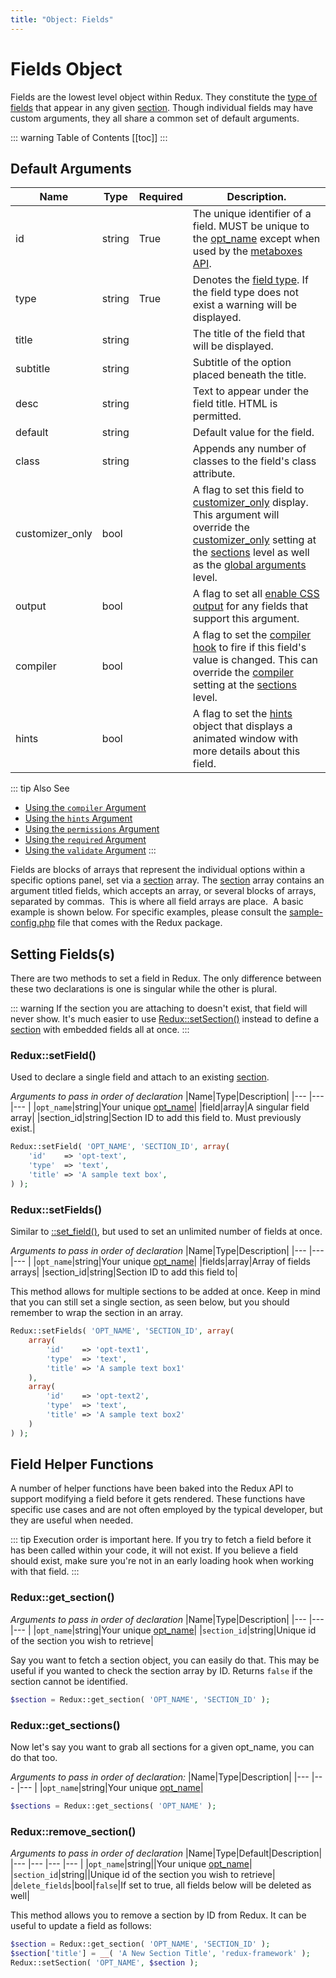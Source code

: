 ```yaml
---
title: "Object: Fields" 
---
```


# Fields Object

Fields are the lowest level object within Redux. They constitute the [type of fields](../core-fields/) that appear in 
any given [section](object-section.md). Though individual fields may have custom arguments, they all share a common set of
default arguments.

::: warning Table of Contents
[[toc]]
:::

## Default Arguments
|Name|Type|Required|Description.|
|--- |--- |--- |--- |
|id|string|True|The unique identifier of a field. MUST be unique to the [opt_name](./arguments-global.md#opt-name) except when used by the [metaboxes API](./metaboxes.md).|
|type|string|True|Denotes the [field type](../core-fields/). If the field type does not exist a warning will be displayed.|
|title|string||The title of the field that will be displayed.|
|subtitle|string||Subtitle of the option placed beneath the title.|
|desc|string||Text to appear under the field title. HTML is permitted.|
|default|string||Default value for the field.|
|class|string||Appends any number of classes to the field's class attribute.|
|customizer_only|bool||A flag to set this field to [customizer_only](object-field.md#customizer-only) display. This argument will override the [customizer_only](object-field.md#customizer-only) setting at the [sections](object-section.md) level as well as the [global arguments](arguments-global.md#customizer-only) level.|
|output|bool||A flag to set all [enable CSS output](argument-output.md) for any fields that support this argument.|
|compiler|bool||A flag to set the [compiler hook](argument-compiler.md) to fire if this field's value is changed. This can override the [compiler](./argument-compiler.md) setting at the [sections](object-section.md) level.|
|hints|bool||A flag to set the [hints](argument-hints.md) object that displays a animated window with more details about this field.|

::: tip Also See
- [Using the `compiler` Argument](../configuration/argument-compiler.md)
- [Using the `hints` Argument](../configuration/argument-hints.md)
- [Using the `permissions` Argument](../configuration/argument-permissions.md)
- [Using the `required` Argument](../configuration/argument-required.md)
- [Using the `validate` Argument](../configuration/argument-validate.md)
:::

Fields are blocks of arrays that represent the individual options within a specific options panel, set via a [section](object-section.md) array. The [section](object-section.md) array contains an argument titled fields, which accepts an array, or several blocks of arrays, separated by commas.  This is where all field arrays are place.  A basic example is shown below. For specific examples, please consult the [sample-config.php](https://github.com/ReduxFramework/redux-framework/blob/master/sample/sample-config.php) file that comes with the Redux package.


## Setting Fields(s)

There are two methods to set a field in Redux. The only difference between these two declarations is one is singular
while the other is plural.

::: warning
If the section you are attaching to doesn't exist, that field will never show. It's much easier to use [Redux::setSection()](object-section.md#set-section) instead
to define a [section](object-section.md) with embedded fields all at once.
:::

### Redux::setField()

Used to declare a single field and attach to an existing [section](object-section.md).

*Arguments to pass in order of declaration*
|Name|Type|Description|
|--- |--- |--- |
|`opt_name`|string|Your unique [opt_name](./arguments-global.md#opt-name)|
|field|array|A singular field array|
|section_id|string|Section ID to add this field to. Must previously exist.|

```php
Redux::setField( 'OPT_NAME', 'SECTION_ID', array(
    'id'    => 'opt-text',   
    'type'  => 'text',
    'title' => 'A sample text box',
) );
```

### Redux::setFields()

Similar to [::set_field()](#set-field), but used to set an unlimited number of fields at once.

*Arguments to pass in order of declaration*
|Name|Type|Description|
|--- |--- |--- |
|`opt_name`|string|Your unique [opt_name](./arguments-global.md#opt-name)|
|fields|array|Array of fields arrays|
|section_id|string|Section ID to add this field to|

This method allows for multiple sections to be added at once. Keep in mind that you can still set a single section, as
seen below, but you should remember to wrap the section in an array.

```php
Redux::setFields( 'OPT_NAME', 'SECTION_ID', array(
    array(
        'id'    => 'opt-text1',   
        'type'  => 'text',
        'title' => 'A sample text box1'
    ),
    array(
        'id'    => 'opt-text2',   
        'type'  => 'text',
        'title' => 'A sample text box2'
    )
) );
```

## Field Helper Functions

A number of helper functions have been baked into the Redux API to support modifying a field before it gets rendered.
These functions have specific use cases and are not often employed by the typical developer, but they are useful when
needed.

::: tip
Execution order is important here. If you try to fetch a field before it has been called within your code, it will
not exist. If you believe a field should exist, make sure you're not in an early loading hook when working with that field.
:::

### Redux::get_section()

*Arguments to pass in order of declaration*
|Name|Type|Description|
|--- |--- |--- |
|`opt_name`|string|Your unique [opt_name](./arguments-global.md#opt-name)|
|`section_id`|string|Unique id of the section you wish to retrieve|

Say you want to fetch a section object, you can easily do that. This may be useful if you wanted to check the section 
array by ID. Returns `false` if the section cannot be identified.

```php
$section = Redux::get_section( 'OPT_NAME', 'SECTION_ID' );
```



### Redux::get_sections()
Now let's say you want to grab all sections for a given opt_name, you can do that too.

*Arguments to pass in order of declaration:*
|Name|Type|Description|
|--- |--- |--- |
|`opt_name`|string|Your unique [opt_name](./arguments-global.md#opt-name)|

```php
$sections = Redux::get_sections( 'OPT_NAME' );
```

### Redux::remove_section()

*Arguments to pass in order of declaration*
|Name|Type|Default|Description|
|--- |--- |--- |--- |
|`opt_name`|string||Your unique [opt_name](./arguments-global.md#opt-name)|
|`section_id`|string||Unique id of the section you wish to retrieve|
|`delete_fields`|bool|`false`|If set to true, all fields below will be deleted as well|

This method allows you to remove a section by ID from Redux. It can be useful to update a field as follows:

```php
$section = Redux::get_section( 'OPT_NAME', 'SECTION_ID' );
$section['title'] = __( 'A New Section Title', 'redux-framework' );
Redux::setSection( 'OPT_NAME', $section );
```

